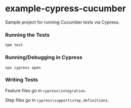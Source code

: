 # example-cypress-cucumber

Sample project for running Cucumber tests via Cypress.

### Running the Tests

```
npm test
```

### Running/Debugging in Cypress

```
npx cypress open
```

### Writing Tests

Feature files go in `cypress\integration`.

Step files go in `cypress\support\step_definitions`.
